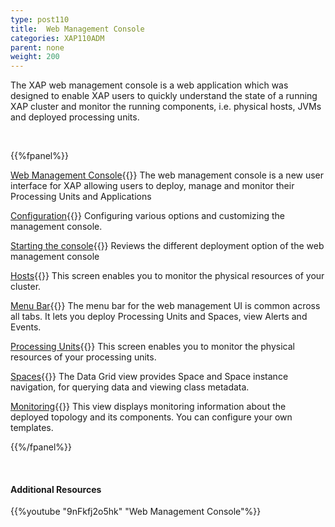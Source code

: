 ```yaml
---
type: post110
title:  Web Management Console
categories: XAP110ADM
parent: none
weight: 200
---
```





The XAP web management console is a web application which was designed to enable XAP users to quickly understand the state of a running XAP cluster and monitor the running components, i.e. physical hosts, JVMs and deployed processing units.


<br>

{{%fpanel%}}

[Web Management Console](./web-management-console-console.html){{<wbr>}}
The web management console is a new user interface for XAP allowing users to deploy, manage and monitor their Processing Units and Applications

[Configuration](./web-management-console-configuration.html){{<wbr>}}
Configuring various options and customizing the management console.

[Starting the console](./web-management-console-starting.html){{<wbr>}}
Reviews the different deployment option of the web management console

[Hosts](./web-management-hosts-view.html){{<wbr>}}
This screen enables you to monitor the physical resources of your cluster.

[Menu Bar](./web-management-common-view.html){{<wbr>}}
The menu bar for the web management UI is common across all tabs. It lets you deploy Processing Units and Spaces, view Alerts and Events.

[Processing Units](./web-management-pu.html){{<wbr>}}
This screen enables you to monitor the physical resources of your processing units.

[Spaces](./web-management-data-grid-view.html){{<wbr>}}
The Data Grid view provides Space and Space instance navigation, for querying data and viewing class metadata.

[Monitoring](./web-management-monitoring.html){{<wbr>}}
This view displays monitoring information about the deployed topology and its components. You can configure your own templates.

{{%/fpanel%}}

<br>

#### Additional Resources
{{%youtube "9nFkfj2o5hk"  "Web Management Console"%}}



